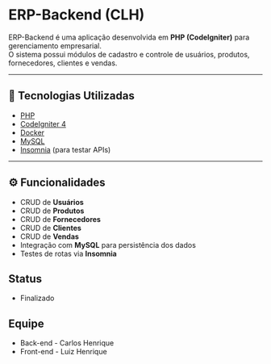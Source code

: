 # ERP-Backend (CLH)

ERP-Backend é uma aplicação desenvolvida em **PHP (CodeIgniter)** para gerenciamento empresarial.  
O sistema possui módulos de cadastro e controle de usuários, produtos, fornecedores, clientes e vendas.

---

## 🚀 Tecnologias Utilizadas

- [PHP](https://www.php.net/)  
- [CodeIgniter 4](https://codeigniter.com/)  
- [Docker](https://www.docker.com/)  
- [MySQL](https://www.mysql.com/)  
- [Insomnia](https://insomnia.rest/) (para testar APIs)

---

## ⚙️ Funcionalidades

- CRUD de **Usuários**
- CRUD de **Produtos**
- CRUD de **Fornecedores**
- CRUD de **Clientes**
- CRUD de **Vendas**
- Integração com **MySQL** para persistência dos dados
- Testes de rotas via **Insomnia**


## Status
- Finalizado

## Equipe
- Back-end - Carlos Henrique
- Front-end - Luiz Henrique
